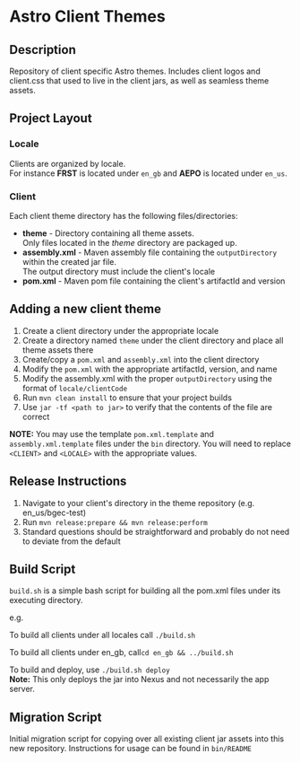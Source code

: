 Astro Client Themes 
=====

## Description
Repository of client specific Astro themes.  Includes client logos and client.css that used to live in the client jars, as well as seamless theme assets.

## Project Layout
### Locale
Clients are organized by locale.  
For instance **FRST** is located under `en_gb` and **AEPO** is located under `en_us`.

### Client
Each client theme directory has the following files/directories:

* **theme** - Directory containing all theme assets.  
Only files located in the *theme* directory are packaged up.
* **assembly.xml** - Maven assembly file containing the `outputDirectory` within the created jar file.  
The output directory must include the client's locale
* **pom.xml** - Maven pom file containing the client's artifactId and version

## Adding a new client theme
1.  Create a client directory under the appropriate locale
2.  Create a directory named `theme` under the client directory and place all theme assets there
3.  Create/copy a `pom.xml` and `assembly.xml` into the client directory
4.  Modify the `pom.xml` with the appropriate artifactId, version, and name
5.  Modify the assembly.xml with the proper `outputDirectory` using the format of `locale/clientCode`
6.  Run `mvn clean install` to ensure that your project builds
7.  Use `jar -tf <path to jar>` to verify that the contents of the file are correct

**NOTE:** You may use the template `pom.xml.template` and `assembly.xml.template` files under the `bin` directory.  You will need to replace `<CLIENT>` and `<LOCALE>` with the appropriate values.

## Release Instructions
1.  Navigate to your client's directory in the theme repository (e.g. en_us/bgec-test)
2.  Run `mvn release:prepare && mvn release:perform`
3.  Standard questions should be straightforward and probably do not need to deviate from the default

## Build Script
`build.sh` is a simple bash script for building all the pom.xml files under its executing directory.

e.g. 

To build all clients under all locales call `./build.sh`

To build all clients under en_gb, call`cd en_gb && ../build.sh`

To build and deploy, use `./build.sh deploy`  
**Note:** This only deploys the jar into Nexus and not necessarily the app server.

## Migration Script
Initial migration script for copying over all existing client jar assets into this new repository.
Instructions for usage can be found in `bin/README`
